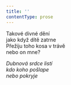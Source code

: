```yaml
---
title: ''
contentType: prose
---
```


<section>

Takové divné dění  
jako když dítě zatrne  
Přežiju toho kosa v trávě  
nebo on mne?

_Dubnová srdce listí  
kdo koho pošlape  
nebo pokryje_

</section>
